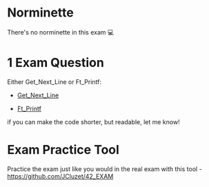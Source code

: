 # Norminette

There's no norminette in this exam 💻

# 1 Exam Question

Either Get_Next_Line or Ft_Printf:

- [Get_Next_Line](https://github.com/gkomba/42-School-Exam-Rank-03/tree/main/get_next_line)

- [Ft_Printf](https://github.com/gkomba/42-School-Exam-Rank-03/tree/main/ft_printf) 

if you can make the code shorter, but readable, let me know!

# Exam Practice Tool

Practice the exam just like you would in the real exam with this tool - https://github.com/JCluzet/42_EXAM

